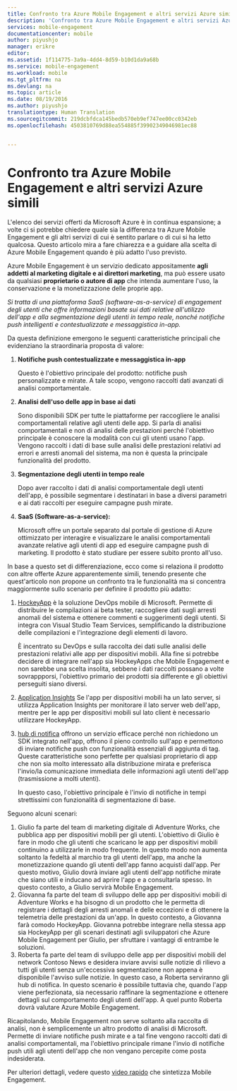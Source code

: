 ```yaml
---
title: Confronto tra Azure Mobile Engagement e altri servizi Azure simili
description: 'Confronto tra Azure Mobile Engagement e altri servizi Azure simili: HockeyApp, AppInsights e Notification Hubs'
services: mobile-engagement
documentationcenter: mobile
author: piyushjo
manager: erikre
editor: 
ms.assetid: 1f114775-3a9a-4dd4-8d59-b10d1da9a68b
ms.service: mobile-engagement
ms.workload: mobile
ms.tgt_pltfrm: na
ms.devlang: na
ms.topic: article
ms.date: 08/19/2016
ms.author: piyushjo
translationtype: Human Translation
ms.sourcegitcommit: 219dcbfdca145bedb570eb9ef747ee00cc0342eb
ms.openlocfilehash: 4503810769d88ea554885f39902349046981ec88


---
```

# <a name="comparing-azure-mobile-engagement-with-other-similar-azure-services"></a>Confronto tra Azure Mobile Engagement e altri servizi Azure simili
L'elenco dei servizi offerti da Microsoft Azure è in continua espansione; a volte ci si potrebbe chiedere quale sia la differenza tra Azure Mobile Engagement e gli altri servizi di cui è sentito parlare o di cui si ha letto qualcosa. Questo articolo mira a fare chiarezza e a guidare alla scelta di Azure Mobile Engagement quando è più adatto l'uso previsto. 

Azure Mobile Engagement è un servizio dedicato appositamente **agli addetti al marketing digitale e ai direttori marketing**, ma può essere usato da qualsiasi **proprietario o autore di app** che intenda aumentare l'uso, la conservazione e la monetizzazione delle proprie app. 

*Si tratta di una piattaforma SaaS (software-as-a-service) di engagement degli utenti che offre informazioni basate sui dati relative all'utilizzo dell'app e alla segmentazione degli utenti in tempo reale, nonché notifiche push intelligenti e contestualizzate e messaggistica in-app.* 

Da questa definizione emergono le seguenti caratteristiche principali che evidenziano la straordinaria proposta di valore:

1. **Notifiche push contestualizzate e messaggistica in-app**
   
   Questo è l'obiettivo principale del prodotto: notifiche push personalizzate e mirate. A tale scopo, vengono raccolti dati avanzati di analisi comportamentale. 
2. **Analisi dell'uso delle app in base ai dati**
   
   Sono disponibili SDK per tutte le piattaforme per raccogliere le analisi comportamentali relative agli utenti delle app. Si parla di analisi comportamentali e non di analisi delle prestazioni perché l'obiettivo principale è conoscere la modalità con cui gli utenti usano l'app. Vengono raccolti i dati di base sulle analisi delle prestazioni relativi ad errori e arresti anomali del sistema, ma non è questa la principale funzionalità del prodotto. 
3. **Segmentazione degli utenti in tempo reale**
   
   Dopo aver raccolto i dati di analisi comportamentale degli utenti dell'app, è possibile segmentare i destinatari in base a diversi parametri e ai dati raccolti per eseguire campagne push mirate. 
4. **SaaS (Software-as-a-service):**
   
   Microsoft offre un portale separato dal portale di gestione di Azure ottimizzato per interagire e visualizzare le analisi comportamentali avanzate relative agli utenti di app ed eseguire campagne push di marketing. Il prodotto è stato studiare per essere subito pronto all'uso.   

In base a questo set di differenziazione, ecco come si relaziona il prodotto con altre offerte Azure apparentemente simili, tenendo presente che quest'articolo non propone un confronto tra le funzionalità ma si concentra maggiormente sullo scenario per definire il prodotto più adatto:

1. [HockeyApp](https://azure.microsoft.com/services/hockeyapp/) è la soluzione DevOps mobile di Microsoft. Permette di distribuire le compilazioni ai beta tester, raccogliere dati sugli arresti anomali del sistema e ottenere commenti e suggerimenti degli utenti. Si integra con Visual Studio Team Services, semplificando la distribuzione delle compilazioni e l'integrazione degli elementi di lavoro. 
   
   È incentrato su DevOps e sulla raccolta dei dati sulle analisi delle prestazioni relativi alle app per dispositivi mobili. Alla fine si potrebbe decidere di integrare nell'app sia HockeyApps che Mobile Engagement e non sarebbe una scelta insolita, sebbene i dati raccolti possano a volte sovrappporsi, l'obiettivo primario dei prodotti sia differente e gli obiettivi perseguiti siano diversi.  
2. [Application Insights](../application-insights/app-insights-overview.md) Se l'app per dispositivi mobili ha un lato server, si utilizza Application Insights per monitorare il lato server web dell'app, mentre per le app per dispositivi mobili sul lato client è necessario utilizzare HockeyApp. 
3. [hub di notifica](https://azure.microsoft.com/services/notification-hubs/) offrono un servizio efficace perché non richiedono un SDK integrato nell'app, offrono il pieno controllo sull'app e permettono di inviare notifiche push con funzionalità essenziali di aggiunta di tag. Queste caratteristiche sono perfette per qualsiasi proprietario di app che non sia molto interessato alla distribuzione mirata e preferisca l'invio/la comunicazione immediata delle informazioni agli utenti dell'app (trasmissione a molti utenti). 
   
   In questo caso, l'obiettivo principale è l'invio di notifiche in tempi strettissimi con funzionalità di segmentazione di base. 

Seguono alcuni scenari:

1. Giulio fa parte del team di marketing digitale di Adventure Works, che pubblica app per dispositivi mobili per gli utenti. L'obiettivo di Giulio è fare in modo che gli utenti che scaricano le app per dispositivi mobili continuino a utilizzarle in modo frequente. In questo modo non aumenta soltanto la fedeltà al marchio tra gli utenti dell'app, ma anche la monetizzazione quando gli utenti dell'app fanno acquisti dall'app. Per questo motivo, Giulio dovrà inviare agli utenti dell'app notifiche mirate che siano utili e inducano ad aprire l'app e a consultarla spesso. In questo contesto, a Giulio servirà Mobile Engagement. 
2. Giovanna fa parte del team di sviluppo delle app per dispositivi mobili di Adventure Works e ha bisogno di un prodotto che le permetta di registrare i dettagli degli arresti anomali e delle eccezioni e di ottenere la telemetria delle prestazioni da un'app. In questo contesto, a Giovanna farà comodo HockeyApp. Giovanna potrebbe integrare nella stessa app sia HockeyApp per gli scenari destinati agli sviluppatori che Azure Mobile Engagement per Giulio, per sfruttare i vantaggi di entrambe le soluzioni. 
3. Roberta fa parte del team di sviluppo delle app per dispositivi mobili del network Contoso News e desidera inviare avvisi sulle notizie di rilievo a tutti gli utenti senza un'eccessiva segmentazione non appena è disponibile l'avviso sulle notizie. In questo caso, a Roberta serviranno gli hub di notifica. 
   In questo scenario è possibile tuttavia che, quando l'app viene perfezionata, sia necessario raffinare la segmentazione e ottenere dettagli sul comportamento degli utenti dell'app. A quel punto Roberta dovrà valutare Azure Mobile Engagement. 

Ricapitolando, Mobile Engagement non serve soltanto alla raccolta di analisi, non è semplicemente un altro prodotto di analisi di Microsoft. Permette di inviare notifiche push mirate e a tal fine vengono raccolti dati di analisi comportamentali, ma l'obiettivo principale rimane l'invio di notifiche push utili agli utenti dell'app che non vengano percepite come posta indesiderata. 

Per ulteriori dettagli, vedere questo [video rapido](mobile-engagement-overview.md) che sintetizza Mobile Engagement. 




<!--HONumber=Nov16_HO3-->


